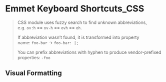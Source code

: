 # Emmet Keyboard Shortcuts_CSS

> CSS module uses fuzzy search to find unknown abbreviations, e.g. `ov:h` == `ov-h` == `ovh` == `oh`.
>
> If abbreviation wasn’t found, it is transformed into property name: `foo-bar` → `foo-bar: |;`
>
> You can prefix abbreviations with hyphen to produce vendor-prefixed properties: `-foo`



## Visual Formatting

